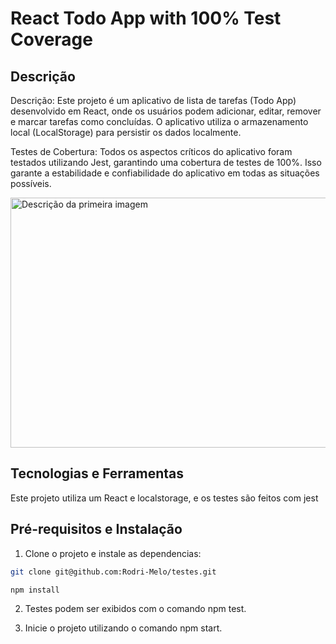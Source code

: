 # React Todo App with 100% Test Coverage

## Descrição

Descrição:
Este projeto é um aplicativo de lista de tarefas (Todo App) desenvolvido em React, onde os usuários podem adicionar, editar, remover e marcar tarefas como concluídas. O aplicativo utiliza o armazenamento local (LocalStorage) para persistir os dados localmente.

Testes de Cobertura:
Todos os aspectos críticos do aplicativo foram testados utilizando Jest, garantindo uma cobertura de testes de 100%. Isso garante a estabilidade e confiabilidade do aplicativo em todas as situações possíveis.

<img src="https://i.imgur.com/lp2x92u.png" alt="Descrição da primeira imagem" width="700" height="400" />

## Tecnologias e Ferramentas

Este projeto utiliza um React e localstorage, e os testes são feitos com jest


## Pré-requisitos e Instalação

1. Clone o projeto e instale as dependencias:


```bash
git clone git@github.com:Rodri-Melo/testes.git
```

```bash
npm install
```

2. Testes podem ser exibidos com o comando npm test.


3. Inicie o projeto utilizando o comando npm start.

